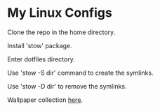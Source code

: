 # My Linux Configs

Clone the repo in the home directory.

Install 'stow' package.

Enter dotfiles directory.

Use 'stow -S dir' command to create the symlinks.

Use 'stow -D dir' to remove the symlinks.

Wallpaper collection [here](https://drive.google.com/drive/folders/1ICHTwjoKely5F_KLGnkDsnEEhywQpJde?usp=sharing).

